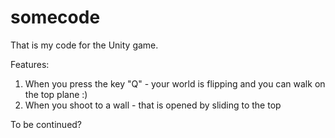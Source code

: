 # somecode
That is my code for the Unity game. 

Features: 
  1) When you press the key "Q" - your world is flipping and you can walk on the top plane :) 
  2) When you shoot to a wall - that is opened by sliding to the top

To be continued?

